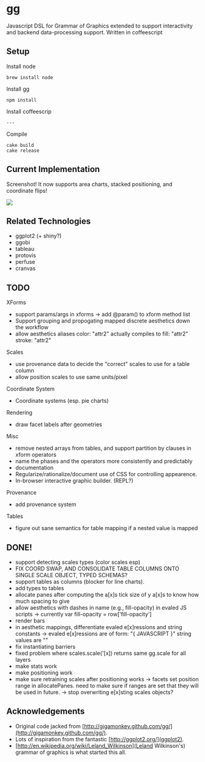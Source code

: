 gg
===

Javascript DSL for Grammar of Graphics extended to support interactivity and
backend data-processing support.  Written in coffeescript

Setup
------

Install node

    brew install node

Install gg

    npm install

Install coffeescrip

    ---

Compile

    cake build
    cake release

Current Implementation
---------------

Screenshot! It now supports area charts, stacked positioning, and coordinate flips!

<img src="https://raw.github.com/sirrice/gg/new-model/docs/imgs/screenshot.png"/>



Related Technologies
-----------

* ggplot2 (+ shiny?)
* ggobi
* tableau
* protovis
* perfuse
* cranvas


TODO
------------------

XForms

- support params/args in xforms
   -> add @param() to xform method list
- Support grouping and propogating mapped discrete aesthetics down the workflow
- allow aesthetics aliases
    color: "attr2"
   actually compiles to
    fill: "attr2"
    stroke: "attr2"


Scales

- use provenance data to decide the "correct" scales to use for a table column
- allow position scales to use same units/pixel


Coordinate System


- Coordinate systems (esp. pie charts)


Rendering

- draw facet labels after geometries


Misc

- remove nested arrays from tables, and support partition by clauses in xform operators
- name the phases and the operators more consistently and predictably
- documentation
- Regularize/rationalize/document use of CSS for controlling appearence.
- In-browser interactive graphic builder. (REPL?)

Provenance

- add provenance system


Tables

- figure out sane semantics for table mapping if a nested value is mapped



DONE!
-------------

- support detecting scales types (color scales esp)
- FIX COORD SWAP, AND CONSOLIDATE TABLE COLUMNS ONTO SINGLE SCALE OBJECT, TYPED SCHEMAS?
- support tables as columns (blocker for line charts).
- add types to tables
- allocate panes after computing the a[x]s tick size of y a[x]s to know how much spacing to give
- allow aesthetics with dashes in name (e.g., fill-opacity) in evaled JS scripts
    -> currently var fill-opacity = row['fill-opacity']
- render bars
- in aesthetic mappings, differentiate evaled e[x]ressions and string constants
    -> evaled e[x]ressions are of form: "{ JAVASCRIPT }"
      string values are ""
- fix instantiating barriers
- fixed problem where scales.scale('[x]) returns same gg.scale for all layers
- make stats work
- make positioning work
- make sure retraining scales after positioning works
    -> facets set position range in allocatePanes.  need to make sure if
      ranges are set that they will be used in future.
    -> stop overwriting e[x]sting scales objects?




Acknowledgements
-----------

* Original code jacked from [http://gigamonkey.github.com/gg/](http://gigamonkey.github.com/gg/).
* Lots of inspiration from the fantastic [http://ggplot2.org/](ggplot2).
* [http://en.wikipedia.org/wiki/Leland_Wilkinson](Leland Wilkinson's) grammar of graphics is what started this all.




